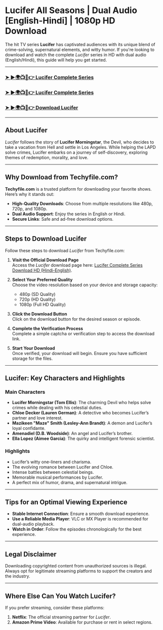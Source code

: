 # Lucifer All Seasons | Dual Audio [English-Hindi] | 1080p HD Download

The hit TV series **Lucifer** has captivated audiences with its unique blend of crime-solving, supernatural elements, and witty humor. If you're looking to download and watch the complete *Lucifer* series in HD with dual audio (English/Hindi), this guide will help you get started.  

---

### [➤ ►🌍📺📱👉 Lucifer Complete Series](https://techyfile.com/?s=lucifer)  

### [➤ ►🌍📺📱👉 Lucifer Complete Series](https://techyfile.com/?s=lucifer)  

### [➤ ►🌍📺📱👉 Download Lucifer](https://techyfile.com/?s=lucifer)  

---

## About Lucifer  

*Lucifer* follows the story of **Lucifer Morningstar**, the Devil, who decides to take a vacation from Hell and settle in Los Angeles. While helping the LAPD solve crimes, Lucifer embarks on a journey of self-discovery, exploring themes of redemption, morality, and love.  

---

## Why Download from Techyfile.com?  

**Techyfile.com** is a trusted platform for downloading your favorite shows. Here’s why it stands out:  

- **High-Quality Downloads**: Choose from multiple resolutions like 480p, 720p, and 1080p.  
- **Dual Audio Support**: Enjoy the series in English or Hindi.  
- **Secure Links**: Safe and ad-free download options.  

---

## Steps to Download Lucifer  

Follow these steps to download *Lucifer* from Techyfile.com:  

1. **Visit the Official Download Page**  
   Access the *Lucifer* download page here: [Lucifer Complete Series Download HD (Hindi-English)](https://techyfile.com).  

2. **Select Your Preferred Quality**  
   Choose the video resolution based on your device and storage capacity:  
   - 480p (SD Quality)  
   - 720p (HD Quality)  
   - 1080p (Full HD Quality)  

3. **Click the Download Button**  
   Click on the download button for the desired season or episode.  

4. **Complete the Verification Process**  
   Complete a simple captcha or verification step to access the download link.  

5. **Start Your Download**  
   Once verified, your download will begin. Ensure you have sufficient storage for the files.  

---

## Lucifer: Key Characters and Highlights  

### Main Characters  

- **Lucifer Morningstar (Tom Ellis)**: The charming Devil who helps solve crimes while dealing with his celestial duties.  
- **Chloe Decker (Lauren German)**: A detective who becomes Lucifer’s partner and love interest.  
- **Mazikeen "Maze" Smith (Lesley-Ann Brandt)**: A demon and Lucifer’s loyal confidante.  
- **Amenadiel (D.B. Woodside)**: An angel and Lucifer’s brother.  
- **Ella Lopez (Aimee Garcia)**: The quirky and intelligent forensic scientist.  

### Highlights  

- Lucifer’s witty one-liners and charisma.  
- The evolving romance between Lucifer and Chloe.  
- Intense battles between celestial beings.  
- Memorable musical performances by Lucifer.  
- A perfect mix of humor, drama, and supernatural intrigue.  

---

## Tips for an Optimal Viewing Experience  

- **Stable Internet Connection**: Ensure a smooth download experience.  
- **Use a Reliable Media Player**: VLC or MX Player is recommended for dual-audio playback.  
- **Watch in Order**: Follow the episodes chronologically for the best experience.  

---

## Legal Disclaimer  

Downloading copyrighted content from unauthorized sources is illegal. Always opt for legitimate streaming platforms to support the creators and the industry.  

---

## Where Else Can You Watch Lucifer?  

If you prefer streaming, consider these platforms:  

1. **Netflix**: The official streaming partner for *Lucifer*.  
2. **Amazon Prime Video**: Available for purchase or rent in select regions.  
